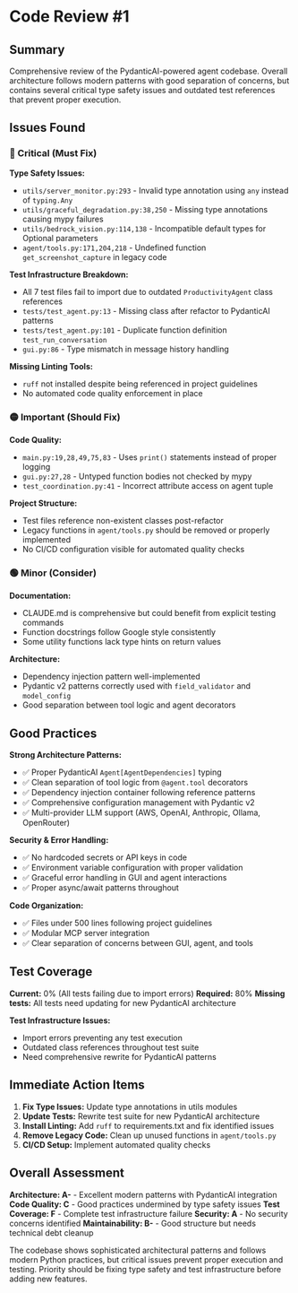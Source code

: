 # Code Review #1

## Summary
Comprehensive review of the PydanticAI-powered agent codebase. Overall architecture follows modern patterns with good separation of concerns, but contains several critical type safety issues and outdated test references that prevent proper execution.

## Issues Found

### 🔴 Critical (Must Fix)

**Type Safety Issues:**
- `utils/server_monitor.py:293` - Invalid type annotation using `any` instead of `typing.Any`
- `utils/graceful_degradation.py:38,250` - Missing type annotations causing mypy failures
- `utils/bedrock_vision.py:114,138` - Incompatible default types for Optional parameters
- `agent/tools.py:171,204,218` - Undefined function `get_screenshot_capture` in legacy code

**Test Infrastructure Breakdown:**
- All 7 test files fail to import due to outdated `ProductivityAgent` class references
- `tests/test_agent.py:13` - Missing class after refactor to PydanticAI patterns
- `tests/test_agent.py:101` - Duplicate function definition `test_run_conversation`
- `gui.py:86` - Type mismatch in message history handling

**Missing Linting Tools:**
- `ruff` not installed despite being referenced in project guidelines
- No automated code quality enforcement in place

### 🟡 Important (Should Fix)

**Code Quality:**
- `main.py:19,28,49,75,83` - Uses `print()` statements instead of proper logging
- `gui.py:27,28` - Untyped function bodies not checked by mypy
- `test_coordination.py:41` - Incorrect attribute access on agent tuple

**Project Structure:**
- Test files reference non-existent classes post-refactor
- Legacy functions in `agent/tools.py` should be removed or properly implemented
- No CI/CD configuration visible for automated quality checks

### 🟢 Minor (Consider)

**Documentation:**
- CLAUDE.md is comprehensive but could benefit from explicit testing commands
- Function docstrings follow Google style consistently
- Some utility functions lack type hints on return values

**Architecture:**
- Dependency injection pattern well-implemented
- Pydantic v2 patterns correctly used with `field_validator` and `model_config`
- Good separation between tool logic and agent decorators

## Good Practices

**Strong Architecture Patterns:**
- ✅ Proper PydanticAI `Agent[AgentDependencies]` typing
- ✅ Clean separation of tool logic from `@agent.tool` decorators
- ✅ Dependency injection container following reference patterns
- ✅ Comprehensive configuration management with Pydantic v2
- ✅ Multi-provider LLM support (AWS, OpenAI, Anthropic, Ollama, OpenRouter)

**Security & Error Handling:**
- ✅ No hardcoded secrets or API keys in code
- ✅ Environment variable configuration with proper validation
- ✅ Graceful error handling in GUI and agent interactions
- ✅ Proper async/await patterns throughout

**Code Organization:**
- ✅ Files under 500 lines following project guidelines
- ✅ Modular MCP server integration
- ✅ Clear separation of concerns between GUI, agent, and tools

## Test Coverage

**Current:** 0% (All tests failing due to import errors)
**Required:** 80%
**Missing tests:** All tests need updating for new PydanticAI architecture

**Test Infrastructure Issues:**
- Import errors preventing any test execution
- Outdated class references throughout test suite
- Need comprehensive rewrite for PydanticAI patterns

## Immediate Action Items

1. **Fix Type Issues:** Update type annotations in utils modules
2. **Update Tests:** Rewrite test suite for new PydanticAI architecture
3. **Install Linting:** Add `ruff` to requirements.txt and fix identified issues
4. **Remove Legacy Code:** Clean up unused functions in `agent/tools.py`
5. **CI/CD Setup:** Implement automated quality checks

## Overall Assessment

**Architecture: A-** - Excellent modern patterns with PydanticAI integration
**Code Quality: C** - Good practices undermined by type safety issues
**Test Coverage: F** - Complete test infrastructure failure
**Security: A** - No security concerns identified
**Maintainability: B-** - Good structure but needs technical debt cleanup

The codebase shows sophisticated architectural patterns and follows modern Python practices, but critical issues prevent proper execution and testing. Priority should be fixing type safety and test infrastructure before adding new features.